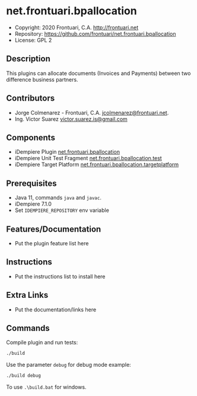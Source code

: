 # net.frontuari.bpallocation

- Copyright: 2020 Frontuari, C.A. <http://frontuari.net>
- Repository: https://github.com/frontuari/net.frontuari.bpallocation
- License: GPL 2

## Description

This plugins can allocate documents (Invoices and Payments) between two difference business partners.

## Contributors

- Jorge Colmenarez - Frontuari, C.A. <jcolmenarez@frontuari.net>.
- Ing. Victor Suarez <victor.suarez.is@gmail.com>

## Components

- iDempiere Plugin [net.frontuari.bpallocation](net.frontuari.bpallocation)
- iDempiere Unit Test Fragment [net.frontuari.bpallocation.test](net.frontuari.bpallocation.test)
- iDempiere Target Platform [net.frontuari.bpallocation.targetplatform](net.frontuari.bpallocation.targetplatform)

## Prerequisites

- Java 11, commands `java` and `javac`.
- iDempiere 7.1.0
- Set `IDEMPIERE_REPOSITORY` env variable

## Features/Documentation

- Put the plugin feature list here

## Instructions

- Put the instructions list to install here

## Extra Links

- Put the documentation/links here

## Commands

Compile plugin and run tests:

```bash
./build
```

Use the parameter `debug` for debug mode example:

```bash
./build debug
```

To use `.\build.bat` for windows.
